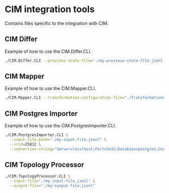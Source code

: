 # CIM integration tools

Contains files specific to the integration with CIM.

## CIM Differ

Example of how to use the CIM.Differ.CLI.

```sh
./CIM.Differ.CLI --previous-state-file='./my-previous-state-file.jsonl' --new-state-file='./my-new-state-file.jsonl' --output-file=''./my-new-outputfile.jsonl''
```

## CIM Mapper

Example of how to use the CIM.Mapper.CLI.

```sh
./CIM.Mapper.CLI --transformation-configuration-file="./TransformationConfig.xml" ----transformation-specification-name='specification_one,specification_two,specification_three'
```

## CIM Postgres Importer

Example of how to use the CIM.PostgresImporter.CLI.

```sh
./CIM.PostgresImporter.CLI \
  --input-file-path="./my-input-file.jsonl" \
  --srid=25812 \
  --connection-string="Server=localhost;Port=5432;Database=postgres;User Id=postgres;Password=postgres;"
```

## CIM Topology Processor

```sh
./CIM.TopologyProcessor.CLI \
  --input-file="./my-input-file.jsonl" \
  --output-file="./my-output-file.jsonl"
```
